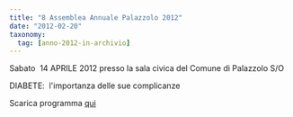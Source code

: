 ```yaml
---
title: "8 Assemblea Annuale Palazzolo 2012"
date: "2012-02-20"
taxonomy: 
  tag: [anno-2012-in-archivio]
---
```


Sabato  14 APRILE 2012 presso la sala civica del Comune di Palazzolo S/O

DIABETE:  l'importanza delle sue complicanze

Scarica programma [qui](http://198.211.122.197/diabetwp/wordpress/wp-content/uploads/2012/02/assemblea-2012-palazzolo.pdf)
